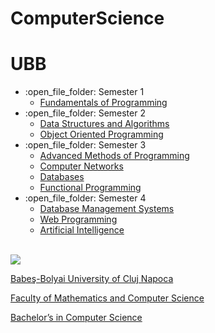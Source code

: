 # ComputerScience
# UBB
<ul>
  <li>:open_file_folder: Semester 1
    <ul>
      <li>
        <a href="https://github.com/AncauAdrian/FundamentalsOfProgramming"> 
          Fundamentals of Programming 
        </a>
      </li>
    </ul>
  </li>
  <li>:open_file_folder: Semester 2
    <ul>
      <li>
        <a href="https://github.com/AncauAdrian/DataStructuresAndAlgorithms"> 
          Data Structures and Algorithms 
        </a>
      </li>
      <li>
        <a href="https://github.com/AncauAdrian/ObjectOrientedProgramming"> 
          Object Oriented Programming 
        </a>
      </li>
    </ul>
  </li>
  <li>:open_file_folder: Semester 3
    <ul>
      <li>
        <a href="https://github.com/AncauAdrian/AdvancedMethodsOfProgramming"> 
          Advanced Methods of Programming
        </a>
      </li>
      <li>
        <a href="https://github.com/AncauAdrian/ComputerNetworks"> 
          Computer Networks 
        </a>
      </li>
      <li>
        <a href="https://github.com/AncauAdrian/Databases"> 
          Databases 
        </a>
      </li>
      <li>
        <a href="https://github.com/AncauAdrian/FunctionalProgramming"> 
          Functional Programming 
        </a>
      </li>
    </ul>
  </li>
  <li>:open_file_folder: Semester 4
    <ul>
      <li>
        <a href="https://github.com/AncauAdrian/DatabaseManagementSystems">
          Database Management Systems
      </li>
      <li>
        <a href="https://github.com/AncauAdrian/WebProgramming">
          Web Programming
      </li>
      <li>
        <a href="https://github.com/Pufcorina/Artificial-Intelligence">
          Artificial Intelligence
      </li>
      </li>
    </ul>
  </li>
</ul>

<br>
<img src="http://www.chem.ubbcluj.ro/romana/conferinte/MEEMB/archive/pictures/ubb.gif" />
<a href="http://www.cs.ubbcluj.ro">
<p> Babeş-Bolyai University of Cluj Napoca </p>
<p> Faculty of Mathematics and Computer Science </p>
<p> Bachelor’s in Computer Science </p>
</a>
<br>
